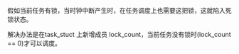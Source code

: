 假如当前任务有锁，当时钟中断产生时，在任务调度上也需要这把锁，这就陷入死锁状态。

解决办法是在task_stuct 上新增成员 lock_count，当前任务没有锁时(lock_count == 0)才可以调度。
